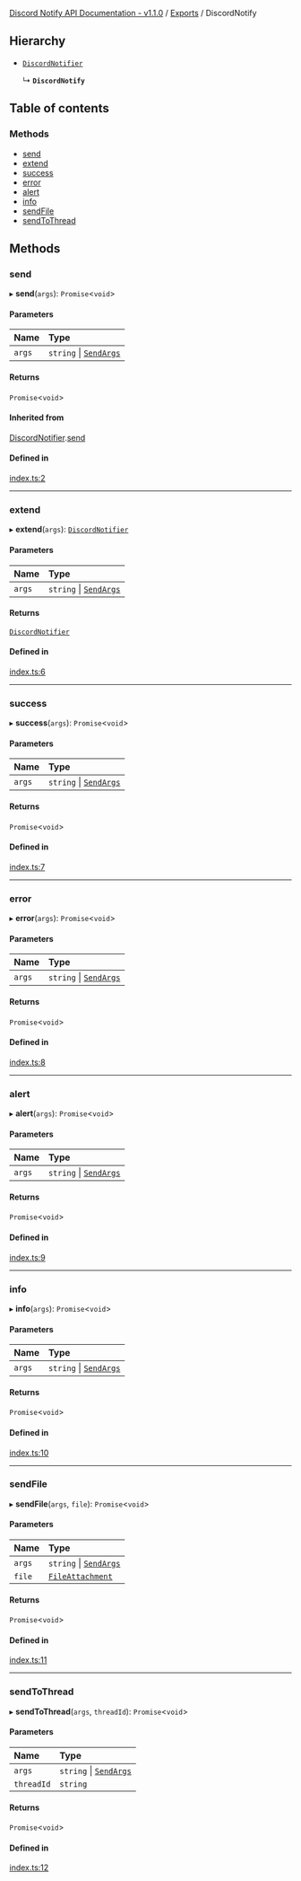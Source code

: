 [Discord Notify API Documentation - v1.1.0](../README.md) / [Exports](../modules.md) / DiscordNotify

## Hierarchy

- [`DiscordNotifier`](DiscordNotifier.md)

  ↳ **`DiscordNotify`**

## Table of contents

### Methods

- [send](DiscordNotify.md#send)
- [extend](DiscordNotify.md#extend)
- [success](DiscordNotify.md#success)
- [error](DiscordNotify.md#error)
- [alert](DiscordNotify.md#alert)
- [info](DiscordNotify.md#info)
- [sendFile](DiscordNotify.md#sendfile)
- [sendToThread](DiscordNotify.md#sendtothread)

## Methods

### send

▸ **send**(`args`): `Promise`\<`void`\>

#### Parameters

| Name | Type |
| :------ | :------ |
| `args` | `string` \| [`SendArgs`](SendArgs.md) |

#### Returns

`Promise`\<`void`\>

#### Inherited from

[DiscordNotifier](DiscordNotifier.md).[send](DiscordNotifier.md#send)

#### Defined in

[index.ts:2](https://github.com/Devlander-Software/discord-notify/blob/main/src/index.ts#L2)

___

### extend

▸ **extend**(`args`): [`DiscordNotifier`](DiscordNotifier.md)

#### Parameters

| Name | Type |
| :------ | :------ |
| `args` | `string` \| [`SendArgs`](SendArgs.md) |

#### Returns

[`DiscordNotifier`](DiscordNotifier.md)

#### Defined in

[index.ts:6](https://github.com/Devlander-Software/discord-notify/blob/main/src/index.ts#L6)

___

### success

▸ **success**(`args`): `Promise`\<`void`\>

#### Parameters

| Name | Type |
| :------ | :------ |
| `args` | `string` \| [`SendArgs`](SendArgs.md) |

#### Returns

`Promise`\<`void`\>

#### Defined in

[index.ts:7](https://github.com/Devlander-Software/discord-notify/blob/main/src/index.ts#L7)

___

### error

▸ **error**(`args`): `Promise`\<`void`\>

#### Parameters

| Name | Type |
| :------ | :------ |
| `args` | `string` \| [`SendArgs`](SendArgs.md) |

#### Returns

`Promise`\<`void`\>

#### Defined in

[index.ts:8](https://github.com/Devlander-Software/discord-notify/blob/main/src/index.ts#L8)

___

### alert

▸ **alert**(`args`): `Promise`\<`void`\>

#### Parameters

| Name | Type |
| :------ | :------ |
| `args` | `string` \| [`SendArgs`](SendArgs.md) |

#### Returns

`Promise`\<`void`\>

#### Defined in

[index.ts:9](https://github.com/Devlander-Software/discord-notify/blob/main/src/index.ts#L9)

___

### info

▸ **info**(`args`): `Promise`\<`void`\>

#### Parameters

| Name | Type |
| :------ | :------ |
| `args` | `string` \| [`SendArgs`](SendArgs.md) |

#### Returns

`Promise`\<`void`\>

#### Defined in

[index.ts:10](https://github.com/Devlander-Software/discord-notify/blob/main/src/index.ts#L10)

___

### sendFile

▸ **sendFile**(`args`, `file`): `Promise`\<`void`\>

#### Parameters

| Name | Type |
| :------ | :------ |
| `args` | `string` \| [`SendArgs`](SendArgs.md) |
| `file` | [`FileAttachment`](FileAttachment.md) |

#### Returns

`Promise`\<`void`\>

#### Defined in

[index.ts:11](https://github.com/Devlander-Software/discord-notify/blob/main/src/index.ts#L11)

___

### sendToThread

▸ **sendToThread**(`args`, `threadId`): `Promise`\<`void`\>

#### Parameters

| Name | Type |
| :------ | :------ |
| `args` | `string` \| [`SendArgs`](SendArgs.md) |
| `threadId` | `string` |

#### Returns

`Promise`\<`void`\>

#### Defined in

[index.ts:12](https://github.com/Devlander-Software/discord-notify/blob/main/src/index.ts#L12)
